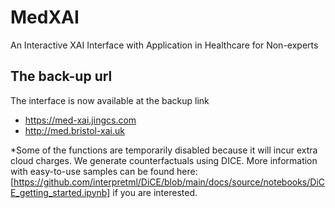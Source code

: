 # MedXAI
An Interactive XAI Interface with Application in Healthcare for Non-experts

## The back-up url
The interface is now available at the backup link
- https://med-xai.jingcs.com
- http://med.bristol-xai.uk


*Some of the functions are temporarily disabled because it will incur extra cloud charges. We generate counterfactuals using DICE. More information with easy-to-use samples can be found here: [https://github.com/interpretml/DiCE/blob/main/docs/source/notebooks/DiCE_getting_started.ipynb] if you are interested.

